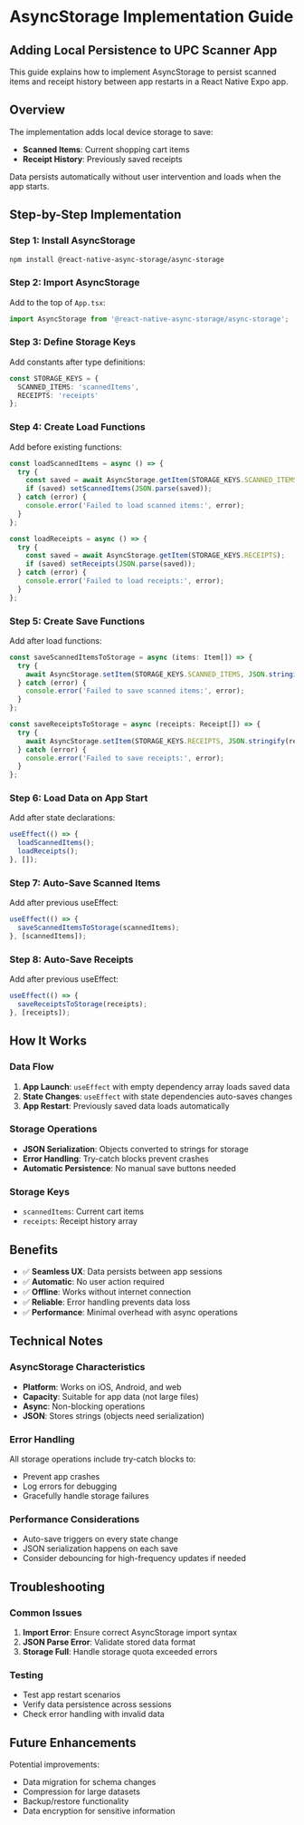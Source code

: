 # AsyncStorage Implementation Guide

## Adding Local Persistence to UPC Scanner App

This guide explains how to implement AsyncStorage to persist scanned items and receipt history between app restarts in a React Native Expo app.

## Overview

The implementation adds local device storage to save:
- **Scanned Items**: Current shopping cart items
- **Receipt History**: Previously saved receipts

Data persists automatically without user intervention and loads when the app starts.

## Step-by-Step Implementation

### Step 1: Install AsyncStorage

```bash
npm install @react-native-async-storage/async-storage
```

### Step 2: Import AsyncStorage

Add to the top of `App.tsx`:

```typescript
import AsyncStorage from '@react-native-async-storage/async-storage';
```

### Step 3: Define Storage Keys

Add constants after type definitions:

```typescript
const STORAGE_KEYS = {
  SCANNED_ITEMS: 'scannedItems',
  RECEIPTS: 'receipts'
};
```

### Step 4: Create Load Functions

Add before existing functions:

```typescript
const loadScannedItems = async () => {
  try {
    const saved = await AsyncStorage.getItem(STORAGE_KEYS.SCANNED_ITEMS);
    if (saved) setScannedItems(JSON.parse(saved));
  } catch (error) {
    console.error('Failed to load scanned items:', error);
  }
};

const loadReceipts = async () => {
  try {
    const saved = await AsyncStorage.getItem(STORAGE_KEYS.RECEIPTS);
    if (saved) setReceipts(JSON.parse(saved));
  } catch (error) {
    console.error('Failed to load receipts:', error);
  }
};
```

### Step 5: Create Save Functions

Add after load functions:

```typescript
const saveScannedItemsToStorage = async (items: Item[]) => {
  try {
    await AsyncStorage.setItem(STORAGE_KEYS.SCANNED_ITEMS, JSON.stringify(items));
  } catch (error) {
    console.error('Failed to save scanned items:', error);
  }
};

const saveReceiptsToStorage = async (receipts: Receipt[]) => {
  try {
    await AsyncStorage.setItem(STORAGE_KEYS.RECEIPTS, JSON.stringify(receipts));
  } catch (error) {
    console.error('Failed to save receipts:', error);
  }
};
```

### Step 6: Load Data on App Start

Add after state declarations:

```typescript
useEffect(() => {
  loadScannedItems();
  loadReceipts();
}, []);
```

### Step 7: Auto-Save Scanned Items

Add after previous useEffect:

```typescript
useEffect(() => {
  saveScannedItemsToStorage(scannedItems);
}, [scannedItems]);
```

### Step 8: Auto-Save Receipts

Add after previous useEffect:

```typescript
useEffect(() => {
  saveReceiptsToStorage(receipts);
}, [receipts]);
```

## How It Works

### Data Flow
1. **App Launch**: `useEffect` with empty dependency array loads saved data
2. **State Changes**: `useEffect` with state dependencies auto-saves changes
3. **App Restart**: Previously saved data loads automatically

### Storage Operations
- **JSON Serialization**: Objects converted to strings for storage
- **Error Handling**: Try-catch blocks prevent crashes
- **Automatic Persistence**: No manual save buttons needed

### Storage Keys
- `scannedItems`: Current cart items
- `receipts`: Receipt history array

## Benefits

- ✅ **Seamless UX**: Data persists between app sessions
- ✅ **Automatic**: No user action required
- ✅ **Offline**: Works without internet connection
- ✅ **Reliable**: Error handling prevents data loss
- ✅ **Performance**: Minimal overhead with async operations

## Technical Notes

### AsyncStorage Characteristics
- **Platform**: Works on iOS, Android, and web
- **Capacity**: Suitable for app data (not large files)
- **Async**: Non-blocking operations
- **JSON**: Stores strings (objects need serialization)

### Error Handling
All storage operations include try-catch blocks to:
- Prevent app crashes
- Log errors for debugging
- Gracefully handle storage failures

### Performance Considerations
- Auto-save triggers on every state change
- JSON serialization happens on each save
- Consider debouncing for high-frequency updates if needed

## Troubleshooting

### Common Issues
1. **Import Error**: Ensure correct AsyncStorage import syntax
2. **JSON Parse Error**: Validate stored data format
3. **Storage Full**: Handle storage quota exceeded errors

### Testing
- Test app restart scenarios
- Verify data persistence across sessions
- Check error handling with invalid data

## Future Enhancements

Potential improvements:
- Data migration for schema changes
- Compression for large datasets
- Backup/restore functionality
- Data encryption for sensitive information